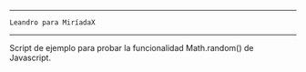 **************
	Leandro para MiríadaX
**************
Script de ejemplo para probar la funcionalidad Math.random() de Javascript.
